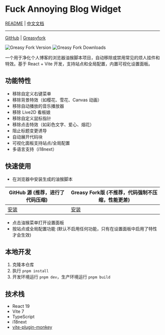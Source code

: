 # Fuck Annoying Blog Widget

[README](README.md) | [中文文档](README_zh-CN.md)

------

[GitHub](https://github.com/qixing-jk/fuck-annoying-blog-widget) |
[Greasyfork](https://greasyfork.org/scripts/543963)

![Greasy Fork Version](https://img.shields.io/greasyfork/v/543963)
![Greasy Fork Downloads](https://img.shields.io/greasyfork/dt/543963)

一个用于净化个人博客的浏览器油猴脚本项目，自动移除或禁用常见的烦人挂件和特效。基于 React + Vite
开发，支持站点和全局配置，内置可视化设置面板。

## 功能特性

- 移除自定义右键菜单
- 移除背景特效（如樱花、雪花、Canvas 动画）
- 移除自动播放的音乐播放器
- 移除 Live2D 看板娘
- 移除自定义鼠标指针
- 移除点击特效（如彩色文字、爱心、烟花）
- 阻止标题变更诱导
- 自动展开代码块
- 可视化面板支持站点/全局配置
- 多语言支持（i18next）

## 快速使用

- 在浏览器中安装生成的油猴脚本

| GitHub 源 (推荐，进行了代码压缩)                                                                                                             | Greasy Fork版 (不推荐，代码强制不压缩，性能更差)             |
|-----------------------------------------------------------------------------------------------------------------------------------|---------------------------------------------|
| [安装](https://raw.githubusercontent.com/qixing-jk/fuck-annoying-blog-widget/main/dist/fuck-annoying-blog-widget.optimized.user.js) | [安装](https://greasyfork.org/scripts/543963) |
- 点击油猴菜单打开设置面板
- 按站点或全局配置功能 (默认不启用任何功能，只有在设置面板中启用了特性才会生效)

## 本地开发

1. 克隆本仓库
2. 执行 `pnpm install`
3. 开发环境运行 `pnpm dev`，生产环境运行 `pnpm build`

## 技术栈

- React 19
- Vite 7
- TypeScript
- i18next
- [vite-plugin-monkey](https://github.com/lisonge/vite-plugin-monkey)

